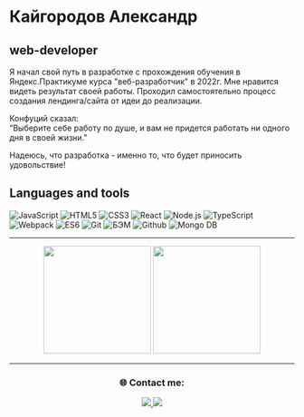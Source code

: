 # Кайгородов Александр

## web-developer

Я начал свой путь в разработке с прохождения обучения в Яндекс.Практикуме курса "веб-разработчик" в 2022г. Мне нравится видеть результат своей работы. Проходил самостоятельно процесс создания лендинга/сайта от идеи до реализации. 

Конфуций сказал:<br>
“Выберите себе работу по душе, и вам не придется работать ни одного дня в своей жизни."

Надеюсь, что разработка - именно то, что будет приносить удовольствие!

## Languages and tools
![JavaScript](https://img.shields.io/badge/JavaScript-24292F?style=for-the-badge&logo=JavaScript)
![HTML5](https://img.shields.io/badge/HTML5-24292F?style=for-the-badge&logo=HTML5)
![CSS3](https://img.shields.io/badge/CSS3-24292F?style=for-the-badge&logo=CSS3)
![React](https://img.shields.io/badge/React-24292F?style=for-the-badge&logo=React)
![Node.js](https://img.shields.io/badge/Node.js-24292F?style=for-the-badge&logo=Node.js)
![TypeScript](https://img.shields.io/badge/TypeScript-24292F?style=for-the-badge&logo=TypeScript)
![Webpack](https://img.shields.io/badge/Webpack-24292F?style=for-the-badge&logo=Webpack)
![ES6](https://img.shields.io/badge/ES6-24292F?style=for-the-badge&logo=ES6)
![Git](https://img.shields.io/badge/Git-24292F?style=for-the-badge&logo=Git)
![БЭМ](https://img.shields.io/badge/БЭМ-24292F?style=for-the-badge&logo=БЭМ)
![Github](https://img.shields.io/badge/Github-24292F?style=for-the-badge&logo=Github)
![Mongo DB](https://img.shields.io/badge/MongoDB-24292F?style=for-the-badge&logo=MongoDB)

------
<div align="center">
  <a href="https://git.io/streak-stats"><img src="https://streak-stats.demolab.com?user=alexs41&theme=tokyonight&border_radius=1&date_formaкак сказал Linus Torvaldst=%5BY%20%5DM%20j" height="190"/></a>
  <img src="https://github-readme-stats.vercel.app/api/top-langs/?username=alexs41&theme=tokyonight&langs_count=8" height="190"/>
</div>
<hr>
<h3 align="center">🌐 Contact me:</h3>
<div align="center">
  <a href="https://www.linkedin.com/in/alexs41/">
    <img src="https://img.shields.io/badge/LinkedIn-blue?logo=linkedin&logoColor=white&style=for-the-badge">
  </a>
  <a href="https://t.me/alexs41">
    <img src="https://img.shields.io/badge/Telegram-blue?logo=telegram&logoColor=white&style=for-the-badge">
  </a>
</div>


<!--
**alexs41/alexs41** is a ✨ _special_ ✨ repository because its `README.md` (this file) appears on your GitHub profile.

Here are some ideas to get you started:

- 🔭 I’m currently working on ...
- 🌱 I’m currently learning ...
- 👯 I’m looking to collaborate on ...
- 🤔 I’m looking for help with ...
- 💬 Ask me about ...
- 📫 How to reach me: ...
- 😄 Pronouns: ...
- ⚡ Fun fact: ...
-->
